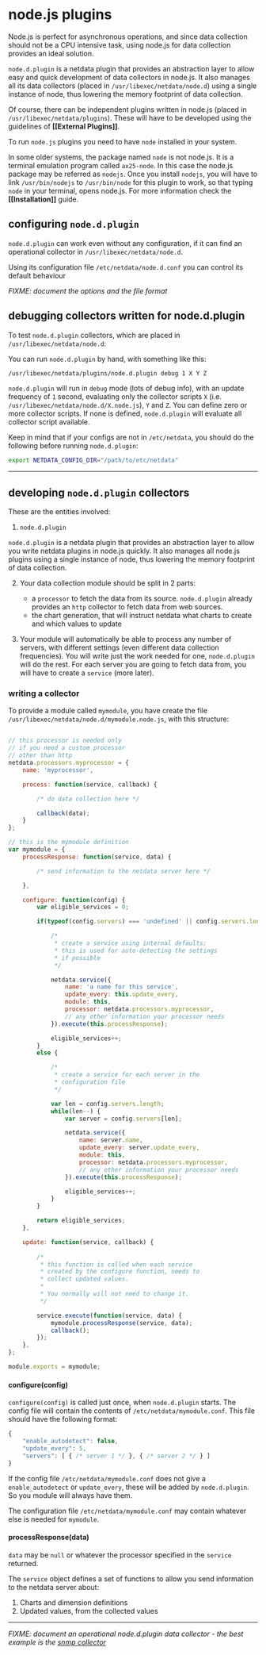 # node.js plugins

Node.js is perfect for asynchronous operations, and since data collection should not be a CPU intensive task, using node.js for data collection provides an ideal solution.

`node.d.plugin` is a netdata plugin that provides an abstraction layer to allow easy and quick development of data collectors in node.js. It also manages all its data collectors (placed in `/usr/libexec/netdata/node.d`) using a single instance of node, thus lowering the memory footprint of data collection.

Of course, there can be independent plugins written in node.js (placed in `/usr/libexec/netdata/plugins`). These will have to be developed using the guidelines of **[[External Plugins]]**.

To run `node.js` plugins you need to have `node` installed in your system.

In some older systems, the package named `node` is not node.js. It is a terminal emulation program called `ax25-node`. In this case the node.js package may be referred as `nodejs`. Once you install `nodejs`, you will have to link `/usr/bin/nodejs` to `/usr/bin/node` for this plugin to work, so that typing `node` in your terminal, opens node.js. For more information check the **[[Installation]]** guide.

## configuring `node.d.plugin`

`node.d.plugin` can work even without any configuration, if it can find an operational collector in `/usr/libexec/netdata/node.d`.

Using its configuration file `/etc/netdata/node.d.conf` you can control its default behaviour

*FIXME: document the options and the file format*

## debugging collectors written for node.d.plugin

To test `node.d.plugin` collectors, which are placed in `/usr/libexec/netdata/node.d`:

You can run `node.d.plugin` by hand, with something like this:

```sh
/usr/libexec/netdata/plugins/node.d.plugin debug 1 X Y Z
```

`node.d.plugin` will run in `debug` mode (lots of debug info), with an update frequency of `1` second, evaluating only the collector scripts `X` (i.e. `/usr/libexec/netdata/node.d/X.node.js`), `Y` and `Z`. You can define zero or more collector scripts. If none is defined, `node.d.plugin` will evaluate all collector script available.

Keep in mind that if your configs are not in `/etc/netdata`, you should do the following before running `node.d.plugin`:

```sh
export NETDATA_CONFIG_DIR="/path/to/etc/netdata"
```

---

## developing `node.d.plugin` collectors

These are the entities involved:

1. `node.d.plugin`

  `node.d.plugin` is a netdata plugin that provides an abstraction layer to allow you write netdata plugins in node.js quickly. It also manages all node.js plugins using a single instance of node, thus lowering the memory footprint of data collection.

2. Your data collection module should be split in 2 parts:

   - a `processor` to fetch the data from its source. `node.d.plugin` already provides an `http` collector to fetch data from web sources.
   - the chart generation, that will instruct netdata what charts to create and which values to update

3. Your module will automatically be able to process any number of servers, with different settings (even different data collection frequencies). You will write just the work needed for one, `node.d.plugin` will do the rest. For each server you are going to fetch data from, you will have to create a `service` (more later).

### writing a collector

To provide a module called `mymodule`, you have create the file `/usr/libexec/netdata/node.d/mymodule.node.js`, with this structure:

```js

// this processor is needed only
// if you need a custom processor
// other than http
netdata.processors.myprocessor = {
	name: 'myprocessor',

	process: function(service, callback) {

		/* do data collection here */

		callback(data);
	}
};

// this is the mymodule definition
var mymodule = {
	processResponse: function(service, data) {

		/* send information to the netdata server here */

	},

	configure: function(config) {
		var eligible_services = 0;

		if(typeof(config.servers) === 'undefined' || config.servers.length === 0) {

			/*
			 * create a service using internal defaults;
			 * this is used for auto-detecting the settings
			 * if possible
			 */

			netdata.service({
				name: 'a name for this service',
				update_every: this.update_every,
				module: this,
				processor: netdata.processors.myprocessor,
				// any other information your processor needs
			}).execute(this.processResponse);

			eligible_services++;
		}
		else {

			/*
			 * create a service for each server in the
			 * configuration file
			 */

			var len = config.servers.length;
			while(len--) {
				var server = config.servers[len];

				netdata.service({
					name: server.name,
					update_every: server.update_every,
					module: this,
					processor: netdata.processors.myprocessor,
					// any other information your processor needs
				}).execute(this.processResponse);

				eligible_services++;
			}
		}

		return eligible_services;
	},

	update: function(service, callback) {
		
		/*
		 * this function is called when each service
		 * created by the configure function, needs to
		 * collect updated values.
		 *
		 * You normally will not need to change it.
		 */

		service.execute(function(service, data) {
			mymodule.processResponse(service, data);
			callback();
		});
	},
};

module.exports = mymodule;
```

#### configure(config)

`configure(config)` is called just once, when `node.d.plugin` starts.
The config file will contain the contents of `/etc/netdata/mymodule.conf`.
This file should have the following format:

```js
{
	"enable_autodetect": false,
	"update_every": 5,
	"servers": [ { /* server 1 */ }, { /* server 2 */ } ]
}
```

If the config file `/etc/netdata/mymodule.conf` does not give a `enable_autodetect` or `update_every`, these will be added by `node.d.plugin`. So you module will always have them.

The configuration file `/etc/netdata/mymodule.conf` may contain whatever else is needed for `mymodule`.

#### processResponse(data)

`data` may be `null` or whatever the processor specified in the `service` returned.

The `service` object defines a set of functions to allow you send information to the netdata server about:

1. Charts and dimension definitions
2. Updated values, from the collected values

---

*FIXME: document an operational node.d.plugin data collector - the best example is the [snmp collector](https://github.com/firehol/netdata/blob/master/node.d/snmp.node.js)*